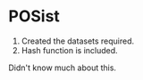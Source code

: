 # POSist

1. Created the datasets required.
2. Hash function is included.

Didn't know much about this.

 
